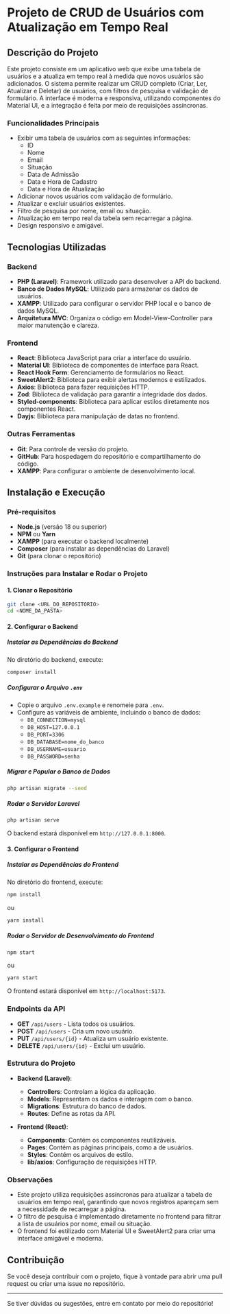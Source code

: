 
# Projeto de CRUD de Usuários com Atualização em Tempo Real

## Descrição do Projeto

Este projeto consiste em um aplicativo web que exibe uma tabela de usuários e a atualiza em tempo real à medida que novos usuários são adicionados. O sistema permite realizar um CRUD completo (Criar, Ler, Atualizar e Deletar) de usuários, com filtros de pesquisa e validação de formulário. A interface é moderna e responsiva, utilizando componentes do Material UI, e a integração é feita por meio de requisições assíncronas.

### Funcionalidades Principais

- Exibir uma tabela de usuários com as seguintes informações:
  - ID
  - Nome
  - Email
  - Situação
  - Data de Admissão
  - Data e Hora de Cadastro
  - Data e Hora de Atualização
- Adicionar novos usuários com validação de formulário.
- Atualizar e excluir usuários existentes.
- Filtro de pesquisa por nome, email ou situação.
- Atualização em tempo real da tabela sem recarregar a página.
- Design responsivo e amigável.

## Tecnologias Utilizadas

### Backend
- **PHP (Laravel)**: Framework utilizado para desenvolver a API do backend.
- **Banco de Dados MySQL**: Utilizado para armazenar os dados de usuários.
- **XAMPP**: Utilizado para configurar o servidor PHP local e o banco de dados MySQL.
- **Arquitetura MVC**: Organiza o código em Model-View-Controller para maior manutenção e clareza.

### Frontend
- **React**: Biblioteca JavaScript para criar a interface do usuário.
- **Material UI**: Biblioteca de componentes de interface para React.
- **React Hook Form**: Gerenciamento de formulários no React.
- **SweetAlert2**: Biblioteca para exibir alertas modernos e estilizados.
- **Axios**: Biblioteca para fazer requisições HTTP.
- **Zod**: Biblioteca de validação para garantir a integridade dos dados.
- **Styled-components**: Biblioteca para aplicar estilos diretamente nos componentes React.
- **Dayjs**: Biblioteca para manipulação de datas no frontend.

### Outras Ferramentas
- **Git**: Para controle de versão do projeto.
- **GitHub**: Para hospedagem do repositório e compartilhamento do código.
- **XAMPP**: Para configurar o ambiente de desenvolvimento local.

## Instalação e Execução

### Pré-requisitos

- **Node.js** (versão 18 ou superior)
- **NPM** ou **Yarn**
- **XAMPP** (para executar o backend localmente)
- **Composer** (para instalar as dependências do Laravel)
- **Git** (para clonar o repositório)

### Instruções para Instalar e Rodar o Projeto

#### 1. Clonar o Repositório

```bash
git clone <URL_DO_REPOSITORIO>
cd <NOME_DA_PASTA>
```

#### 2. Configurar o Backend

##### Instalar as Dependências do Backend

No diretório do backend, execute:

```bash
composer install
```

##### Configurar o Arquivo `.env`

- Copie o arquivo `.env.example` e renomeie para `.env`.
- Configure as variáveis de ambiente, incluindo o banco de dados:
  - `DB_CONNECTION=mysql`
  - `DB_HOST=127.0.0.1`
  - `DB_PORT=3306`
  - `DB_DATABASE=nome_do_banco`
  - `DB_USERNAME=usuario`
  - `DB_PASSWORD=senha`

##### Migrar e Popular o Banco de Dados

```bash
php artisan migrate --seed
```

##### Rodar o Servidor Laravel

```bash
php artisan serve
```

O backend estará disponível em `http://127.0.0.1:8000`.

#### 3. Configurar o Frontend

##### Instalar as Dependências do Frontend

No diretório do frontend, execute:

```bash
npm install
```

ou

```bash
yarn install
```

##### Rodar o Servidor de Desenvolvimento do Frontend

```bash
npm start
```

ou

```bash
yarn start
```

O frontend estará disponível em `http://localhost:5173`.

### Endpoints da API

- **GET** `/api/users` - Lista todos os usuários.
- **POST** `/api/users` - Cria um novo usuário.
- **PUT** `/api/users/{id}` - Atualiza um usuário existente.
- **DELETE** `/api/users/{id}` - Exclui um usuário.

### Estrutura do Projeto

- **Backend (Laravel)**:
  - **Controllers**: Controlam a lógica da aplicação.
  - **Models**: Representam os dados e interagem com o banco.
  - **Migrations**: Estrutura do banco de dados.
  - **Routes**: Define as rotas da API.

- **Frontend (React)**:
  - **Components**: Contém os componentes reutilizáveis.
  - **Pages**: Contém as páginas principais, como a de usuários.
  - **Styles**: Contém os arquivos de estilo.
  - **lib/axios**: Configuração de requisições HTTP.

### Observações

- Este projeto utiliza requisições assíncronas para atualizar a tabela de usuários em tempo real, garantindo que novos registros apareçam sem a necessidade de recarregar a página.
- O filtro de pesquisa é implementado diretamente no frontend para filtrar a lista de usuários por nome, email ou situação.
- O frontend foi estilizado com Material UI e SweetAlert2 para criar uma interface amigável e moderna.

## Contribuição

Se você deseja contribuir com o projeto, fique à vontade para abrir uma pull request ou criar uma issue no repositório.

---

Se tiver dúvidas ou sugestões, entre em contato por meio do repositório!
